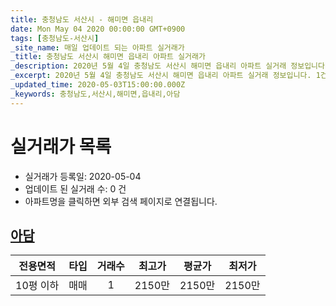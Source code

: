 ```yaml
---
title: 충청남도 서산시 - 해미면 읍내리
date: Mon May 04 2020 00:00:00 GMT+0900
tags: [충청남도-서산시]
_site_name: 매일 업데이트 되는 아파트 실거래가
_title: 충청남도 서산시 해미면 읍내리 아파트 실거래가
_description: 2020년 5월 4일 충청남도 서산시 해미면 읍내리 아파트 실거래 정보입니다. 1건 아파트 정보가 있습니다.
_excerpt: 2020년 5월 4일 충청남도 서산시 해미면 읍내리 아파트 실거래 정보입니다. 1건 아파트 정보가 있습니다.
_updated_time: 2020-05-03T15:00:00.000Z
_keywords: 충청남도,서산시,해미면,읍내리,아담
---
```






# 실거래가 목록
- 실거래가 등록일: 2020-05-04
- 업데이트 된 실거래 수: 0 건
- 아파트명을 클릭하면 외부 검색 페이지로 연결됩니다.

## [아담](#아담)

|전용면적|타입|거래수|최고가|평균가|최저가|
|:---:|:---:|:---:|:---:|:---:|:---:|
|10평 이하|<span class="deal-type-1">매매</span>|1|2150만|2150만|2150만|

<br/>



